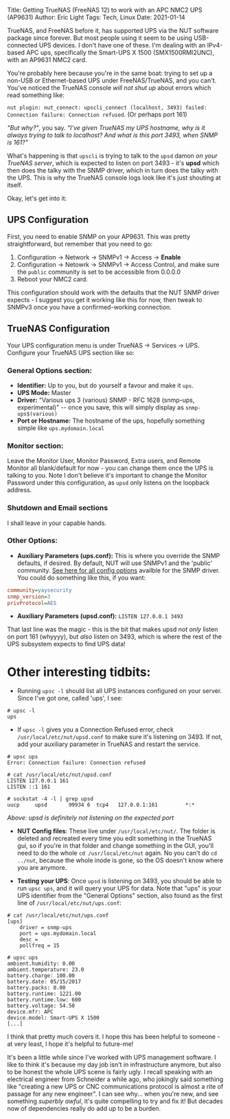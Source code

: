 Title: Getting TrueNAS (FreeNAS 12) to work with an APC NMC2 UPS (AP9631)
Author: Eric Light
Tags: Tech, Linux
Date: 2021-01-14

TrueNAS, and FreeNAS before it, has supported UPS via the NUT software package since forever.  But most people using it seem to be using USB-connected UPS devices.  I don't have one of these.  I'm dealing with an IPv4-based APC ups, specifically the Smart-UPS X 1500 (SMX1500RMI2UNC), with an AP9631 NMC2 card.

You're probably here because you're in the same boat:  trying to set up a non-USB or Ethernet-based UPS under FreeNAS/TrueNAS, and you can't.  You've noticed the TrueNAS console _will not shut up_ about errors which read something like: 

`nut plugin: nut_connect: upscli_connect (localhost, 3493) failed: Connection failure: Connection refused`.  (Or perhaps port 161)

_"But why?"_, you say.  _"I've given TrueNAS my UPS hostname, why is it always trying to talk to localhost?  And what is this port 3493, when SNMP is 161?"_

What's happening is that `upscli` is trying to talk to the `upsd` damon _on your TrueNAS server_, which is expected to listen on port 3493 - it's **upsd** which then does the talky with the SNMP driver, which in turn does the talky with the UPS.  This is why the TrueNAS console logs look like it's just shouting at itself.

Okay, let's get into it:

## UPS Configuration

First, you need to enable SNMP on your AP9631.  This was pretty straightforward, but remember that you need to go:

1. Configuration -> Network -> SNMPv1 -> Access -> **Enable**
1. Configuration -> Netowrk -> SNMPv1 -> Access Control, and make sure the `public` community is set to be accessible from 0.0.0.0
1. Reboot your NMC2 card.

This configuration should work with the defaults that the NUT SNMP driver expects - I suggest you get it working like this for now, then tweak to SNMPv3 once you have a confirmed-working connection.

## TrueNAS Configuration

Your UPS configuration menu is under TrueNAS -> Services -> UPS.  Configure your TrueNAS UPS section like so:

### General Options section:

* **Identifier:**  Up to you, but do yourself a favour and make it `ups`.
* **UPS Mode:**  Master
* **Driver:**  "Various ups 3 (various) SNMP - RFC 1628 (snmp-ups, experimental)"  -- once you save, this will simply display as `snmp-ups$(various)`
* **Port or Hostname:**  The hostname of the ups, hopefully something simple like `ups.mydomain.local`

### Monitor section:

Leave the Monitor User, Monitor Password, Extra users, and Remote Monitor all blank/default for now - you can change them once the UPS is talking to you.  Note I don't believe it's important to change the Monitor Password under this configuration, as `upsd` only listens on the loopback address.

### Shutdown and Email sections

I shall leave in your capable hands.

### Other Options:

* **Auxiliary Parameters (ups.conf):**  This is where you override the SNMP defaults, if desired.  By default, NUT will use SNMPv1 and the 'public' community.  [See here for all config options](https://networkupstools.org/docs/man/snmp-ups.htm) availble for the SNMP driver.  You could do something like this, if you want:

```ini
community=yaysecurity
snmp_version=3
privProtocol=AES
```

* **Auxiliary Parameters (upsd.conf):**  `LISTEN 127.0.0.1 3493`

That last line was the magic - this is the bit that makes upsd _not only_ listen on port 161 (whyyyy), but _also_ listen on 3493, which is where the rest of the UPS subsystem expects to find UPS data!

# Other interesting tidbits:

* Running `upsc -l` should list all UPS instances configured on your server.  Since I've got one, called 'ups', I see:

```text
# upsc -l
ups
```

* If `upsc -l` gives you a Connection Refused error, check `/usr/local/etc/nut/upsd.conf` to make sure it's listening on 3493.  If not, add your auxiliary parameter in TrueNAS and restart the service.

```text
# upsc ups
Error: Connection failure: Connection refused

# cat /usr/local/etc/nut/upsd.conf
LISTEN 127.0.0.1 161
LISTEN ::1 161

# sockstat -4 -l | grep upsd
uucp     upsd       99934 6  tcp4   127.0.0.1:161         *:*
```

_Above: upsd is definitely not listening on the expected port_

* **NUT Config files**:  These live under `/usr/local/etc/nut/`.  The folder is deleted and recreated every time you edit something in the TrueNAS gui, so if you're in that folder and change something in the GUI, you'll need to do the whole `cd /usr/local/etc/nut` again. No you can't do `cd ../nut`, because the whole inode is gone, so the OS doesn't know where you are anymore.

* **Testing your UPS**:  Once `upsd` is listening on 3493, you should be able to run `upsc ups`, and it will query your UPS for data.  Note that "ups" is your UPS identifier from the "General Options" section, also found as the first line of `/usr/local/etc/nut/ups.conf`:

```text
# cat /usr/local/etc/nut/ups.conf
[ups]
    driver = snmp-ups
    port = ups.mydomain.local
    desc = 
    pollfreq = 15

# upsc ups
ambient.humidity: 0.00
ambient.temperature: 23.0
battery.charge: 100.00
battery.date: 05/15/2017
battery.packs: 0.00
battery.runtime: 1221.00
battery.runtime.low: 600
battery.voltage: 54.50
device.mfr: APC
device.model: Smart-UPS X 1500
[...]
```

I think that pretty much covers it.  I hope this has been helpful to someone - at very least, I hope it's helpful to future-me!

It's been a little while since I've worked with UPS management software.  I like to think it's because my day job isn't in infrastructure anymore, but also to be honest the whole UPS scene is fairly ugly.  I recall speaking with an electrical engineer from Schneider a while ago, who jokingly said something like "creating a new UPS or CNC communications protocol is almost a rite of passage for any new engineer".  I can see why... when you're new, and see something _superbly awful_, it's quite compelling to try and fix it!  But decades now of dependencies really do add up to be a burden.

